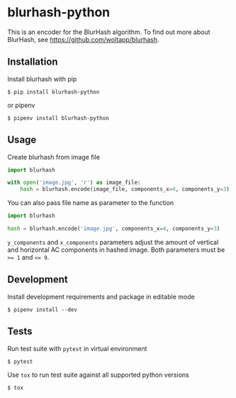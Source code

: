 blurhash-python
===============

This is an encoder for the BlurHash algorithm. To find out more about BlurHash, see https://github.com/woltapp/blurhash.

Installation
------------
Install blurhash with pip
```
$ pip install blurhash-python
```
or pipenv
```
$ pipenv install blurhash-python
```

Usage
-----
Create blurhash from image file
```python
import blurhash

with open('image.jpg', 'r') as image_file:
    hash = blurhash.encode(image_file, components_x=4, components_y=3)
```
You can also pass file name as parameter to the function
```python
import blurhash

hash = blurhash.encode('image.jpg', components_x=4, components_y=3)
```
`y_components` and `x_components` parameters adjust the amount of
vertical and horizontal AC components in hashed image. Both parameters must
be `>= 1` and `<= 9`.

Development
-----------
Install development requirements and package in editable mode
```
$ pipenv install --dev
```

Tests
-----
Run test suite with `pytest` in virtual environment
```
$ pytest
```
Use `tox` to run test suite against all supported python versions
```
$ tox
```

